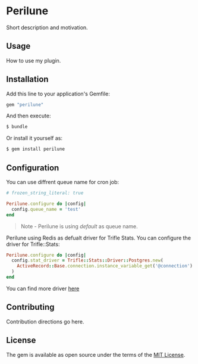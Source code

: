 # Perilune
Short description and motivation.

## Usage
How to use my plugin.

## Installation
Add this line to your application's Gemfile:

```ruby
gem "perilune"
```

And then execute:
```bash
$ bundle
```

Or install it yourself as:
```bash
$ gem install perilune
```

## Configuration
You can use diffrent queue name for cron job:

```ruby
# frozen_string_literal: true

Perilune.configure do |config|
  config.queue_name = 'test'
end

```

> Note - Perilune is using *default* as queue name.

Perilune using Redis as defualt driver for Trifle Stats. You can configure the driver for Trifle::Stats:

```ruby
Perilune.configure do |config|
  config.stat_driver = Trifle::Stats::Driver::Postgres.new(
    ActiveRecord::Base.connection.instance_variable_get('@connection')
  )
end
```
You can find more driver [here](https://trifle.io/docs/stats/drivers/)

## Contributing
Contribution directions go here.

## License
The gem is available as open source under the terms of the [MIT License](https://opensource.org/licenses/MIT).
